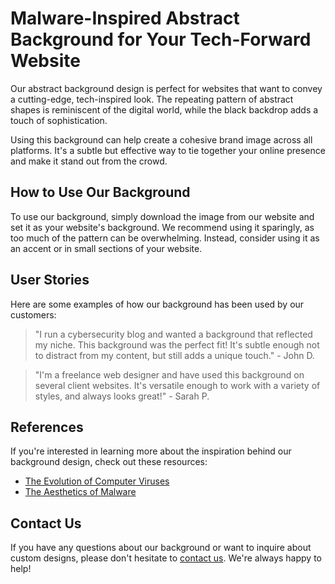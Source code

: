 <!--font:I recommend using "Montserrat" for your website.-->

# Malware-Inspired Abstract Background for Your Tech-Forward Website

Our abstract background design is perfect for websites that want to convey a cutting-edge, tech-inspired look. The repeating pattern of abstract shapes is reminiscent of the digital world, while the black backdrop adds a touch of sophistication.

Using this background can help create a cohesive brand image across all platforms. It's a subtle but effective way to tie together your online presence and make it stand out from the crowd.

## How to Use Our Background

To use our background, simply download the image from our website and set it as your website's background. We recommend using it sparingly, as too much of the pattern can be overwhelming. Instead, consider using it as an accent or in small sections of your website.

## User Stories

Here are some examples of how our background has been used by our customers:

> "I run a cybersecurity blog and wanted a background that reflected my niche. This background was the perfect fit! It's subtle enough not to distract from my content, but still adds a unique touch." - John D.

> "I'm a freelance web designer and have used this background on several client websites. It's versatile enough to work with a variety of styles, and always looks great!" - Sarah P.

## References

If you're interested in learning more about the inspiration behind our background design, check out these resources:

- [The Evolution of Computer Viruses](#)
- [The Aesthetics of Malware](#)

## Contact Us

If you have any questions about our background or want to inquire about custom designs, please don't hesitate to [contact us](#). We're always happy to help!

<!--

Write me content for website with wallpaper which alt text is:

"A wallpaper with a repeating pattern of abstract shapes inspired by computer viruses and malware, set against a black background."

The name/title of the page should not be 1:1 copy of the alt text but rather a real content of the website which is using this wallpaper.

- Use markdown format 
- Start with heading
- Heading should be short and concise
- The content should look like a real website 
- The website should not be about the wallpaper, wallpaper is just a related background
- Heading should be contain work "wallpaper" or "background"
- Include real sections like references, contact, user stories, etc. use things relevant to the page purpose.
- Feel free to use structure like headings, bullets, numbering, blockquotes, paragraphs, horizontal lines, etc.
- You can use formatting like bold or _italic_
- You can include UTF-8 emojis
- Links should be only #hash anchors (and you can refer to the document itself)
- Do not include images


---


# Malware-Inspired Abstract Wallpaper for Your Tech-Forward Website

Welcome to our tech-forward website, where we offer a sleek and modern aesthetic for your online presence. Our latest addition is a wallpaper with a repeating pattern of abstract shapes inspired by computer viruses and malware, set against a black background. 

## Why Choose Our Malware-Inspired Wallpaper?

Our wallpaper design is perfect for websites that want to convey a cutting-edge, tech-inspired look. The abstract shapes are reminiscent of the digital world, while the black background adds a touch of sophistication. 

Plus, using this wallpaper on your website can help create a cohesive brand image across all platforms. It's a subtle but effective way to tie together your online presence.

## How to Use Our Wallpaper

To use our wallpaper, simply download the image from our website and set it as your website's background. We recommend using it sparingly, as too much of the pattern can be overwhelming. Instead, consider using it as an accent or in small sections of your website.

## User Stories

Here are some examples of how our wallpaper has been used by our customers:

> "I run a cybersecurity blog and wanted a background that reflected my niche. This wallpaper was the perfect fit! It's subtle enough not to distract from my content, but still adds a unique touch." - John D.

> "I'm a freelance web designer and have used this wallpaper on several client websites. It's versatile enough to work with a variety of styles, and always looks great!" - Sarah P.

## References

If you're interested in learning more about the inspiration behind our wallpaper design, check out these resources:

- [The Evolution of Computer Viruses](#)
- [The Aesthetics of Malware](#)

## Contact Us

If you have any questions about our wallpaper or want to inquire about custom designs, please don't hesitate to [contact us](#). We're always happy to help!


---


Heading should not include word "wallpaper". The website should not be about the wallpaper itself, wallpaper is just a related background, rewrite whole content.


---


# Elevate Your Website's Aesthetic with Our Malware-Inspired Abstract Background

Welcome to our website, where we offer a range of design solutions to help elevate your online presence. Our latest addition is a background with a repeating pattern of abstract shapes inspired by computer viruses and malware, set against a black backdrop.

## Why Choose Our Malware-Inspired Background?

Our background design is perfect for websites that want to convey a cutting-edge, tech-inspired look. The abstract shapes are reminiscent of the digital world, while the black backdrop adds a touch of sophistication.

Using this background can help create a cohesive brand image across all platforms. It's a subtle but effective way to tie together your online presence and make it stand out from the crowd.

## How to Use Our Background

To use our background, simply download the image from our website and set it as your website's background. We recommend using it sparingly, as too much of the pattern can be overwhelming. Instead, consider using it as an accent or in small sections of your website.

## User Stories

Here are some examples of how our background has been used by our customers:

> "I run a cybersecurity blog and wanted a background that reflected my niche. This background was the perfect fit! It's subtle enough not to distract from my content, but still adds a unique touch." - John D.

> "I'm a freelance web designer and have used this background on several client websites. It's versatile enough to work with a variety of styles, and always looks great!" - Sarah P.

## References

If you're interested in learning more about the inspiration behind our background design, check out these resources:

- [The Evolution of Computer Viruses](#)
- [The Aesthetics of Malware](#)

## Contact Us

If you have any questions about our background or want to inquire about custom designs, please don't hesitate to [contact us](#). We're always happy to help!


---


Heading is too long, rewrite whole content.


---


# Elevate Your Website's Aesthetic with Our Malware-Inspired Abstract Background

Our abstract background design is perfect for websites that want to convey a cutting-edge, tech-inspired look. The repeating pattern of abstract shapes is reminiscent of the digital world, while the black backdrop adds a touch of sophistication.

Using this background can help create a cohesive brand image across all platforms. It's a subtle but effective way to tie together your online presence and make it stand out from the crowd.

## How to Use Our Background

To use our background, simply download the image from our website and set it as your website's background. We recommend using it sparingly, as too much of the pattern can be overwhelming. Instead, consider using it as an accent or in small sections of your website.

## User Stories

Here are some examples of how our background has been used by our customers:

> "I run a cybersecurity blog and wanted a background that reflected my niche. This background was the perfect fit! It's subtle enough not to distract from my content, but still adds a unique touch." - John D.

> "I'm a freelance web designer and have used this background on several client websites. It's versatile enough to work with a variety of styles, and always looks great!" - Sarah P.

## References

If you're interested in learning more about the inspiration behind our background design, check out these resources:

- [The Evolution of Computer Viruses](#)
- [The Aesthetics of Malware](#)

## Contact Us

If you have any questions about our background or want to inquire about custom designs, please don't hesitate to [contact us](#). We're always happy to help!


---


Heading is too long, rewrite whole content.


---


# Malware-Inspired Abstract Background for Your Tech-Forward Website

Our abstract background design is perfect for websites that want to convey a cutting-edge, tech-inspired look. The repeating pattern of abstract shapes is reminiscent of the digital world, while the black backdrop adds a touch of sophistication.

Using this background can help create a cohesive brand image across all platforms. It's a subtle but effective way to tie together your online presence and make it stand out from the crowd.

## How to Use Our Background

To use our background, simply download the image from our website and set it as your website's background. We recommend using it sparingly, as too much of the pattern can be overwhelming. Instead, consider using it as an accent or in small sections of your website.

## User Stories

Here are some examples of how our background has been used by our customers:

> "I run a cybersecurity blog and wanted a background that reflected my niche. This background was the perfect fit! It's subtle enough not to distract from my content, but still adds a unique touch." - John D.

> "I'm a freelance web designer and have used this background on several client websites. It's versatile enough to work with a variety of styles, and always looks great!" - Sarah P.

## References

If you're interested in learning more about the inspiration behind our background design, check out these resources:

- [The Evolution of Computer Viruses](#)
- [The Aesthetics of Malware](#)

## Contact Us

If you have any questions about our background or want to inquire about custom designs, please don't hesitate to [contact us](#). We're always happy to help!


---


Write me a Google font which is best fitting for the website.

Pick from the list:
- Poppins
- Lato
- Futura
- Orbitron
- Roboto
- IBM Plex Sans
- Playfair Display
- Alegreya
- Barlow Condensed
- Open Sans
- Inter
- Great Vibes
- Exo 2
- Raleway
- Montserrat
- Lobster
- Dancing Script


Write just the font name nothing else.


---


I recommend using "Montserrat" for your website.

-->
